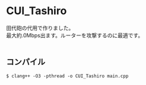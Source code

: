 # CUI_Tashiro

田代砲の代用で作りました。<br>
最大約.0Mbps出ます。ルーターを攻撃するのに最適です。<br>
<br>
## コンパイル
```
$ clang++ -O3 -pthread -o CUI_Tashiro main.cpp
```
